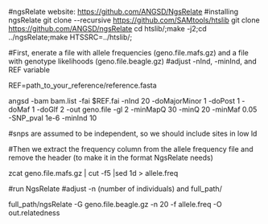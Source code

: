 #ngsRelate website: https://github.com/ANGSD/NgsRelate
#installing ngsRelate
git clone --recursive https://github.com/SAMtools/htslib
git clone https://github.com/ANGSD/ngsRelate
cd htslib/;make -j2;cd ../ngsRelate;make HTSSRC=../htslib/;

#First, enerate a file with allele frequencies (geno.file.mafs.gz) and a file with genotype likelihoods (geno.file.beagle.gz)
#adjust -nInd, -minInd, and REF variable

REF=path_to_your_reference/reference.fasta

angsd -bam bam.list -fai $REF.fai -nInd 20 -doMajorMinor 1 -doPost 1 -doMaf 1 -doGlf 2 -out geno.file -gl 2 -minMapQ 30 -minQ 20 -minMaf 0.05 -SNP_pval 1e-6 -minInd 10

#snps are assumed to be independent, so we should include sites in low ld


#Then we extract the frequency column from the allele frequency file and remove the header (to make it in the format NgsRelate needs)

zcat geno.file.mafs.gz | cut -f5 |sed 1d > allele.freq

#run NgsRelate
#adjust -n (number of individuals) and full_path/

full_path/ngsRelate  -G geno.file.beagle.gz -n 20 -f allele.freq  -O out.relatedness
